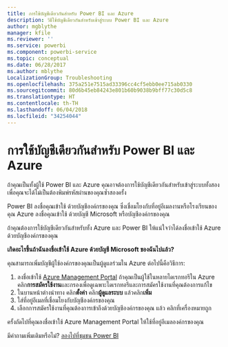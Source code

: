 ```yaml
---
title: การใช้บัญชีเดียวกันสำหรับ Power BI และ Azure
description: วิธีใช้บัญชีเดียวกันสำหรับเข้าสู่ระบบ Power BI และ Azure
author: mgblythe
manager: kfile
ms.reviewer: ''
ms.service: powerbi
ms.component: powerbi-service
ms.topic: conceptual
ms.date: 06/28/2017
ms.author: mblythe
LocalizationGroup: Troubleshooting
ms.openlocfilehash: 375a251e7515ad33396cc4cf5ebb0ee715ab0330
ms.sourcegitcommit: 80d6b45eb84243e801b60b9038b9bff77c30d5c8
ms.translationtype: HT
ms.contentlocale: th-TH
ms.lasthandoff: 06/04/2018
ms.locfileid: "34254044"
---
```

# <a name="using-the-same-account-for-power-bi-and-azure"></a>การใช้บัญชีเดียวกันสำหรับ Power BI และ Azure
ถ้าคุณเป็นทั้งผู้ใช้ Power BI และ Azure คุณอาจต้องการใช้บัญชีเดียวกันสำหรับเข้าสู่ระบบทั้งสอง เพื่อคุณจะได้ไม่เป็นต้องพิมพ์รหัสผ่านของคุณซ้ำสองครั้ง

Power BI ลงชื่อคุณเข้าใช้ ด้วยบัญชีองค์กรของคุณ ซึ่งเชื่อมโยงกับที่อยู่อีเมลงานหรือโรงเรียนของคุณ  Azure ลงชื่อคุณเข้าใช้ ด้วยบัญชี Microsoft หรือบัญชีองค์กรของคุณ

ถ้าคุณต้องการใช้บัญชีเดียวกันสำหรับทั้ง Azure และ Power BI ให้แน่ใจว่าได้ลงชื่อเข้าใช้ Azure ด้วยบัญชีองค์กรของคุณ

**เกิดอะไรขึ้นถ้าฉันลงชื่อเข้าใช้ Azure ด้วยบัญชี Microsoft ของฉันไปแล้ว?**

คุณสามารถเพิ่มบัญชีผู้ใช้องค์กรของคุณเป็นผู้ดูแลร่วมใน Azure  ต่อไปนี้คือวิธีการ:

1. ลงชื่อเข้าใช้ [Azure Management Portal](http://manage.windowsazure.com/) ถ้าคุณเป็นผู้ใช้ในหลายไดเรกทอรีใน Azure คลิก**การสมัครใช้งาน**และกรองเพื่อดูเฉพาะไดเรกทอรีและการสมัครใช้งานที่คุณต้องการแก้ไข
2. ในบานหน้าต่างนำทาง คลิก**ตั้งค่า** คลิก**ผู้ดูแลระบบ** แล้วคลิก**เพิ่ม**
3. ใส่ที่อยู่อีเมลที่เชื่อมโยงกับบัญชีองค์กรของคุณ
4. เลือกการสมัครใช้งานที่คุณต้องการเข้าถึงด้วยบัญชีองค์กรของคุณ แล้ว คลิกที่เครื่องหมายถูก

ครั้งถัดไปที่คุณลงชื่อเข้าใช้ Azure Management Portal ให้ใช้ที่อยู่อีเมลองค์กรของคุณ

มีคำถามเพิ่มเติมหรือไม่? [ลองไปที่ชุมชน Power BI](http://community.powerbi.com/)

